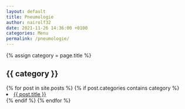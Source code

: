 ```yaml
---
layout: default
title: Pneumologie
author: nairolf32
date: 2021-11-26 14:36:00 +0100
categories: Menu
permalink: /pneumologie/
---
```


{% assign category = page.title %}

<h2>{{ category }}</h2>
{% for post in site.posts %}
{% if post.categories contains category %}
<li> <a href="{{ post.url | relative_url }}">{{ post.title }}</a></li>
{% endif %}
{% endfor %}
